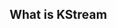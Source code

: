 ## What is KStream

<!--stackedit_data:
eyJoaXN0b3J5IjpbMTYxMTEwNDEwNSwtMTE0MzE3NjA2NiwxNz
UyMzMwOTU1LC0xMzQ4NDg0ODQ5LC0xOTIyMDEwOTE0LDQ5MDg2
MDY1Niw3NjE5MzgxNzIsLTYyNjQ2MDAwNCwxMzAxMzIyNDQyLC
0xNjkyNzY3NzAsLTg1Mjg2MTc0NywxMzIyNjIxMzMwLDEzNjA0
MzQyNSwxMDE1ODEzNTM0LDIwNTY3MDYxMDUsMTk2NjgxMzU3OC
wtNjA5MDc0MjU4LDc5Nzg4ODUxNSw5Mzk0OTE1OTMsLTYyOTYw
ODIxNV19
-->
